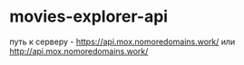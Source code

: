 # movies-explorer-api
путь к серверу - https://api.mox.nomoredomains.work/ или http://api.mox.nomoredomains.work/
